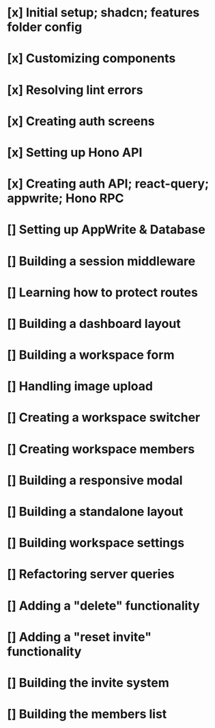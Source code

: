 # [x] Initial setup; shadcn; features folder config
# [x] Customizing components
# [x] Resolving lint errors
# [x] Creating auth screens
# [x] Setting up Hono API
# [x] Creating auth API; react-query; appwrite; Hono RPC
# [] Setting up AppWrite & Database
# [] Building a session middleware
# [] Learning how to protect routes
# [] Building a dashboard layout
# [] Building a workspace form
# [] Handling image upload
# [] Creating a workspace switcher
# [] Creating workspace members
# [] Building a responsive modal
# [] Building a standalone layout
# [] Building workspace settings
# [] Refactoring server queries
# [] Adding a "delete" functionality
# [] Adding a "reset invite" functionality
# [] Building the invite system
# [] Building the members list
















